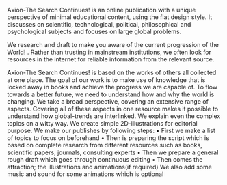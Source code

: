 Axion-The Search Continues! is an online publication with a unique perspective of minimal educational content, using the flat design style. It discusses on scientific, technological, political, philosophical and psychological subjects and focuses on large global problems.

We research and draft to make you aware of the current progression of the World! . Rather than trusting in mainstream institutions, we often look for resources in the internet for reliable information from the relevant source.

Axion-The Search Continues! is based on the works of others all collected at one place.
The goal of our work is to make use of knowledge that is locked away in books and achieve the progress we are capable of. To flow towards a better future, we need to understand how and why the world is changing.
We take a broad perspective, covering an extensive range of aspects. Covering all of these aspects in one resource makes it possible to understand how global-trends are interlinked. We explain even the complex topics on a witty way. We create simple 2D-illustrations for editorial purpose.
We make our publishes by following steps:
	• First we make a list of topics to focus on beforehand
	• Then is preparing the script which is based on complete research from different resources such as books, scientific papers, journals, consulting experts
	• Then we prepare a general rough draft which goes through continuous editing
	• Then comes the attraction; the illustrations and animations(if required)
We also add some music and sound for some animations which is optional

